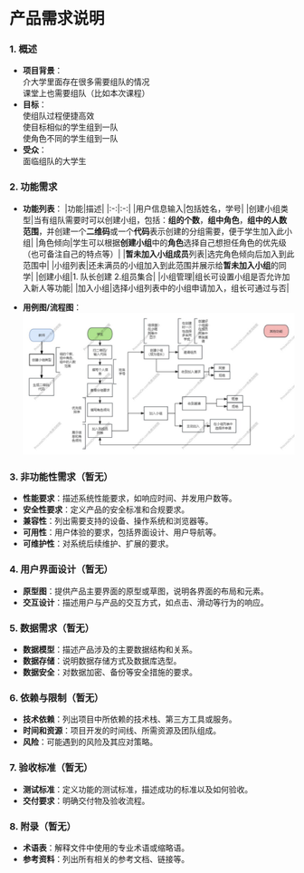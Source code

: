 # 产品需求说明
### 1. **概述**
   - **项目背景**：  
     介大学里面存在很多需要组队的情况  
     课堂上也需要组队（比如本次课程）
   - **目标**：  
     使组队过程便捷高效  
     使目标相似的学生组到一队  
     使角色不同的学生组到一队
   - **受众**：  
     面临组队的大学生

### 2. **功能需求**
   - **功能列表**：
     |功能|描述|
     |:-:|:-:|
     |用户信息输入|包括姓名，学号|
     |创建小组类型|当有组队需要时可以创建小组，包括：**组的个数**，**组中角色**，**组中的人数范围**，并创建一个**二维码**或一个**代码**表示创建的分组需要，便于学生加入此小组|
     |角色倾向|学生可以根据**创建小组**中的**角色**选择自己想担任角色的优先级（也可备注自己的特点等）|
     |**暂未加入小组成员**列表|选完角色倾向后加入到此范围中|
     |小组列表|还未满员的小组加入到此范围并展示给**暂未加入小组**的同学|
     |创建小组|1. 队长创建  2.组员集合|
     |小组管理|组长可设置小组是否允许加入新人等功能|
     |加入小组|选择小组列表中的小组申请加入，组长可通过与否|
     
   - **用例图/流程图**：
     ![流程图](https://github.com/Bgehaogao/WEEK1/blob/main/流程图.jpg?raw=true "流程图")

### 3. **非功能性需求（暂无）**
   - **性能要求**：描述系统性能要求，如响应时间、并发用户数等。
   - **安全性要求**：定义产品的安全标准和合规要求。
   - **兼容性**：列出需要支持的设备、操作系统和浏览器等。
   - **可用性**：用户体验的要求，包括界面设计、用户导航等。
   - **可维护性**：对系统后续维护、扩展的要求。

### 4. **用户界面设计（暂无）**
   - **原型图**：提供产品主要界面的原型或草图，说明各界面的布局和元素。
   - **交互设计**：描述用户与产品的交互方式，如点击、滑动等行为的响应。

### 5. **数据需求（暂无）**
   - **数据模型**：描述产品涉及的主要数据结构和关系。
   - **数据存储**：说明数据存储方式及数据库选型。
   - **数据安全**：对数据加密、备份等安全措施的要求。

### 6. **依赖与限制（暂无）**
   - **技术依赖**：列出项目中所依赖的技术栈、第三方工具或服务。
   - **时间和资源**：项目开发的时间线、所需资源及团队组成。
   - **风险**：可能遇到的风险及其应对策略。

### 7. **验收标准（暂无）**
   - **测试标准**：定义功能的测试标准，描述成功的标准以及如何验收。
   - **交付要求**：明确交付物及验收流程。

### 8. **附录（暂无）**
   - **术语表**：解释文件中使用的专业术语或缩略语。
   - **参考资料**：列出所有相关的参考文档、链接等。

